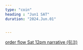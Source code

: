 ```yaml
---
type: "coin"
heading : "Jun1 SAT"
duration: "2024.Jun.01"


---
```

 


[order flow Sat 12pm narrative (링크)](/todo/images/order-flow-2024-06-01-12PM.png)

